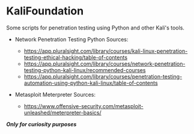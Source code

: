 # KaliFoundation
Some scripts for penetration testing using Python and other Kali's tools.


* Network Penetration Testing Python Sources: 

    * https://app.pluralsight.com/library/courses/kali-linux-penetration-testing-ethical-hacking/table-of-contents
    * https://app.pluralsight.com/library/courses/network-penetration-testing-python-kali-linux/recommended-courses
    * https://app.pluralsight.com/library/courses/penetration-testing-automation-using-python-kali-linux/table-of-contents

* Metasploit Meterpreter Sources: 

    * https://www.offensive-security.com/metasploit-unleashed/meterpreter-basics/


***Only for curiosity purposes***
